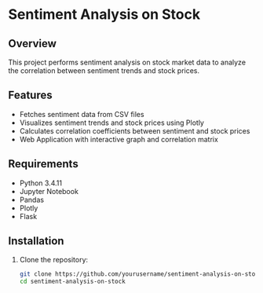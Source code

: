 # Sentiment Analysis on Stock

## Overview
This project performs sentiment analysis on stock market data to analyze the correlation between sentiment trends and stock prices.

## Features
- Fetches sentiment data from CSV files
- Visualizes sentiment trends and stock prices using Plotly
- Calculates correlation coefficients between sentiment and stock prices
- Web Application with interactive graph and correlation matrix

## Requirements
- Python 3.4.11
- Jupyter Notebook
- Pandas
- Plotly
- Flask

## Installation
1. Clone the repository:
   ```bash
   git clone https://github.com/yourusername/sentiment-analysis-on-stock.git
   cd sentiment-analysis-on-stock
